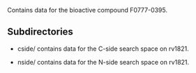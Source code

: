 Contains data for the bioactive compound F0777-0395.

## Subdirectories

- cside/ contains data for the C-side search space on rv1821.

- nside/ contains data for the N-side search space on rv1821.

